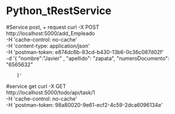 # Python_tRestService

#Service post, + request 
curl -X POST \
  http://localhost:5000/add_Empleado \
  -H 'cache-control: no-cache' \
  -H 'content-type: application/json' \
  -H 'postman-token: e874dc6b-83cd-b430-13b6-0c36c087d02f' \
  -d '{
            "nombre":"Javier" ,
            "apellido": "zapata",
            "numeroDocumento": "6565632"

        }'
		
		
#service get
curl -X GET \
  http://localhost:5000/todo/api/task/1 \
  -H 'cache-control: no-cache' \
  -H 'postman-token: 98a80020-9e61-ecf2-4c59-2dca6096134e'